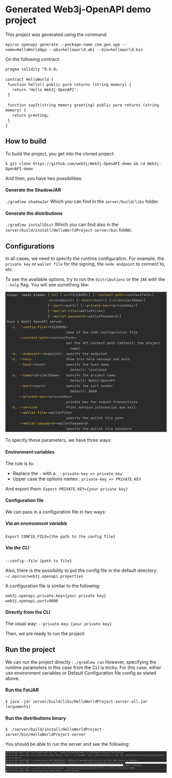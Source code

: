 # Generated Web3j-OpenAPI demo project

This project was generated using the command:
```
epirus openapi generate --package-name com.gen.app --name=HelloWorldApp --abi=helloworld.abi --bin=helloworld.bin
```
On the following contract:

```
pragma solidity ^0.6.0;

contract HelloWorld {
 function hello() public pure returns (string memory) {
   return 'Hello Web3j-OpenAPI';
 }
 
 function sayIt(string memory greeting) public pure returns (string memory) {
   return greeting;
 }
}
```

## How to build

To build the project, you get into the cloned project:

```ssh
$ git clone https://github.com/web3j/Web3j-OpenAPI-demo && cd Web3j-OpenAPI-demo
```
  
And then, you have two possibilities:

#### Generate the ShadowJAR
`./gradlew shadowJar` Which you can find in the `server/build/libs` folder.

#### Generate the distributions
`./gradlew installDist` Which you can find also in the `server/build/install/HelloWorldProject-server/bin` folder.

## Configurations
In all cases, we need to specify the runtime configuration. For example, the `private key` or `wallet file` for the signing, the `node endpoint` to connect to, etc.

To see the available options, try to run the `distributions` or the `JAR` with the `--help` flag. You will see something like:

![](https://raw.githubusercontent.com/SweeXordious/Web3j-OpenAPI-demo/master/img/Server_help.png)

To specify these parameters, we have three ways:

#### Environment variables
The rule is to:
- Replace the `-` with a `_` : `private-key => private_key`
- Upper case the options names : `private-key => PRIVATE_KEY`

And export them:
	`Export PRIVATE_KEY={your private key} `

#### Configuration file
We can pass in a configuration file in two ways:

##### Via an environment variable
```
Export CONFIG_FILE={the path to the config file}
```
##### Via the CLI
```
--config--file {path to file}
```
Also, there is the possibility to put the config file in the default directory: `~/.epirus/web3j.openapi.properties`

A configuration file is similar to the following:
```
web3j.openapi.private.key={your private key}
web3j.openapi.port=9090
```
#### Directly from the CLI
The usual way:  `--private-key {your private key}`

Then, we are ready to run the project:

## Run the project
We can run the project directly : `./gradlew run`
However, specifying the runtime parameters in this case from the CLI is tricky. For this case, either use environment variables or Default Configuration file config as stated above.

#### Run the FatJAR
```ssh
$ java -jar server/build/libs/HelloWorldProject-server-all.jar [arguments]
```

#### Run the distributions binary
```ssh
$ ./server/build/install/HelloWorldProject-server/bin/HelloWorldProject-server
```

You should be able to run the server and see the following:

![](https://raw.githubusercontent.com/SweeXordious/Web3j-OpenAPI-demo/master/img/Server_logs.png)

